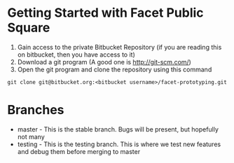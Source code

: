 # Getting Started with Facet Public Square

1. Gain access to the private Bitbucket Repository (if you are reading this on bitbucket, then you have access to it)  
2. Download a git program (A good one is http://git-scm.com/)  
3. Open the git program and clone the repository using this command  

`git clone git@bitbucket.org:<bitbucket username>/facet-prototyping.git`  


# Branches
- master - This is the stable branch. Bugs will be present, but hopefully not many
- testing - This is the testing branch. This is where we test new features and debug them before merging to master 
